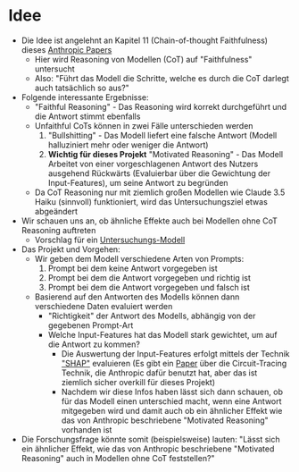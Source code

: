 # Idee

- Die Idee ist angelehnt an Kapitel 11 (Chain-of-thought Faithfulness) dieses [Anthropic Papers](https://transformer-circuits.pub/2025/attribution-graphs/biology.html#dives-cot)
    - Hier wird Reasoning von Modellen (CoT) auf "Faithfulness" untersucht
    - Also: "Führt das Modell die Schritte, welche es durch die CoT darlegt auch tatsächlich so aus?"
- Folgende interessante Ergebnisse:
    - "Faithful Reasoning" - Das Reasoning wird korrekt durchgeführt und die Antwort stimmt ebenfalls
    - Unfaithful CoTs können in zwei Fälle unterschieden werden
        1. "Bullshitting" - Das Modell liefert eine falsche Antwort (Modell halluziniert mehr oder weniger die Antwort)
        2. **Wichtig für dieses Projekt** "Motivated Reasoning" - Das Modell Arbeitet von einer vorgeschlagenen Antwort des Nutzers ausgehend Rückwärts (Evaluierbar über die Gewichtung der Input-Features), um seine Antwort zu begründen
    - Da CoT Reasoning nur mit ziemlich großen Modellen wie Claude 3.5 Haiku (sinnvoll) funktioniert, wird das Untersuchungsziel etwas abgeändert
- Wir schauen uns an, ob ähnliche Effekte auch bei Modellen ohne CoT Reasoning auftreten
    - Vorschlag für ein [Untersuchungs-Modell](https://huggingface.co/openai-community/gpt2-large)
- Das Projekt und Vorgehen:
    - Wir geben dem Modell verschiedene Arten von Prompts:
        1. Prompt bei dem keine Antwort vorgegeben ist
        2. Prompt bei dem die Antwort vorgegeben und richtig ist
        3. Prompt bei dem die Antwort vorgegeben und falsch ist
    - Basierend auf den Antworten des Modells können dann verschiedene Daten evaluiert werden 
        - "Richtigkeit" der Antwort des Modells, abhängig von der gegebenen Prompt-Art
        - Welche Input-Features hat das Modell stark gewichtet, um auf die Antwort zu kommen?
            - Die Auswertung der Input-Features erfolgt mittels der Technik ["SHAP"](https://www.geeksforgeeks.org/machine-learning/shap-a-comprehensive-guide-to-shapley-additive-explanations/) evaluieren (Es gibt ein [Paper](https://transformer-circuits.pub/2025/attribution-graphs/methods.html#graphs) über die Circuit-Tracing Technik, die Anthropic dafür benutzt hat, aber das ist ziemlich sicher overkill für dieses Projekt)
            - Nachdem wir diese Infos haben lässt sich dann schauen, ob für das Modell einen unterschied macht, wenn eine Antwort mitgegeben wird und damit auch ob ein ähnlicher Effekt wie das von Anthropic beschriebene "Motivated Reasoning" vorhanden ist
- Die Forschungsfrage könnte somit (beispielsweise) lauten: "Lässt sich ein ähnlicher Effekt, wie das von Anthropic beschriebene "Motivated Reasoning" auch in Modellen ohne CoT feststellen?"
